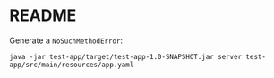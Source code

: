 
# README

Generate a `NoSuchMethodError`:

    java -jar test-app/target/test-app-1.0-SNAPSHOT.jar server test-app/src/main/resources/app.yaml

